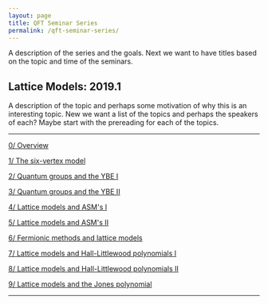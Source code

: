 ```yaml
---
layout: page
title: QFT Seminar Series
permalink: /qft-seminar-series/
---
```


A description of the series and the goals. Next we want to have titles based on the topic and time of the seminars.

## Lattice Models: 2019.1

A description of the topic and perhaps some motivation of why this is an interesting topic. New we want a list of the topics and perhaps the speakers of each? Maybe start with the prereading for each of the topics.

---

[0/ Overview](qft/overview.md)

[1/ The six-vertex model](qft/six-vertex-model.md)

[2/ Quantum groups and the YBE I](qft/quantum-groups-ybe-i.md)

[3/ Quantum groups and the YBE II](qft/quantum-groups-ybe-ii.md)

[4/ Lattice models and ASM's I](qft/lattice-models-asms-i.md)

[5/ Lattice models and ASM's II](qft/lattice-models-asms-ii.md)

[6/ Fermionic methods and lattice models](qft/fermionic-methods-lattice-models.md)

[7/ Lattice models and Hall-Littlewood polynomials I](qft/lattice-models-hall-littlewood-polynomials-i.md)

[8/ Lattice models and Hall-Littlewood polynomials II](qft/lattice-models-hall-littlewood-polynomials-ii.md)

[9/ Lattice models and the Jones polynomial](qft/lattice-models-jones-polynomial.md)

---